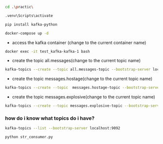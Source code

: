 ```bash
cd .\practic\
```

```bash
.venv\Scripts\activate
```

```bash
pip install kafka-python
```

```bash
docker-compose up -d
```

 - access the kafka container (change to the current container name)
```bash
docker exec -it test_kafka-kafka-1 bash
```

 - create the topic all.messages(change to the current topic name)
```bash
kafka-topics --create --topic all.messages-topic --bootstrap-server localhost:9092 --replication-factor 1 --partitions 1
```

- create the topic  messages.hostage(change to the current topic name)

```bash
kafka-topics --create --topic  messages.hostage-topic --bootstrap-server localhost:9092 --replication-factor 1 --partitions 1
```

- create the topic messages.explosive(change to the current topic name)

```bash
kafka-topics --create --topic messages.explosive-topic --bootstrap-server localhost:9092 --replication-factor 1 --partitions 1
```

### how do i know what topics do i have?
```bash
kafka-topics --list --bootstrap-server localhost:9092
```


```bash
python str_consumer.py
```